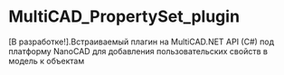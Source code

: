 # MultiCAD_PropertySet_plugin
[В разработке!].Встраиваемый плагин на MultiCAD.NET API (C#) под платформу NanoCAD для добавления пользовательских свойств в модель к объектам
